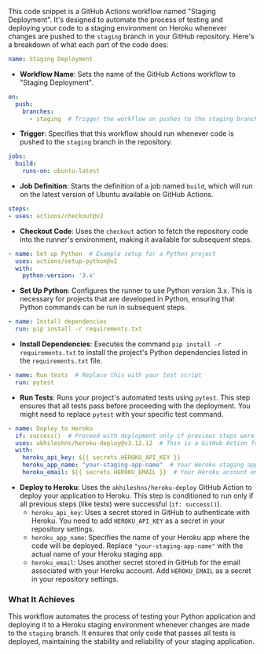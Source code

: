 This code snippet is a GitHub Actions workflow named "Staging Deployment". It's designed to automate the process of testing and deploying your code to a staging environment on Heroku whenever changes are pushed to the `staging` branch in your GitHub repository. Here's a breakdown of what each part of the code does:

```yaml
name: Staging Deployment
```
- **Workflow Name**: Sets the name of the GitHub Actions workflow to "Staging Deployment".

```yaml
on:
  push:
    branches:
      - staging  # Trigger the workflow on pushes to the staging branch
```
- **Trigger**: Specifies that this workflow should run whenever code is pushed to the `staging` branch in the repository.

```yaml
jobs:
  build:
    runs-on: ubuntu-latest
```
- **Job Definition**: Starts the definition of a job named `build`, which will run on the latest version of Ubuntu available on GitHub Actions.

```yaml
steps:
- uses: actions/checkout@v2
```
- **Checkout Code**: Uses the `checkout` action to fetch the repository code into the runner's environment, making it available for subsequent steps.

```yaml
- name: Set up Python  # Example setup for a Python project
  uses: actions/setup-python@v2
  with:
    python-version: '3.x'
```
- **Set Up Python**: Configures the runner to use Python version 3.x. This is necessary for projects that are developed in Python, ensuring that Python commands can be run in subsequent steps.

```yaml
- name: Install dependencies
  run: pip install -r requirements.txt
```
- **Install Dependencies**: Executes the command `pip install -r requirements.txt` to install the project's Python dependencies listed in the `requirements.txt` file.

```yaml
- name: Run tests  # Replace this with your test script
  run: pytest
```
- **Run Tests**: Runs your project's automated tests using `pytest`. This step ensures that all tests pass before proceeding with the deployment. You might need to replace `pytest` with your specific test command.

```yaml
- name: Deploy to Heroku
  if: success()  # Proceed with deployment only if previous steps were successful
  uses: akhileshns/heroku-deploy@v3.12.12  # This is a GitHub Action for Heroku deployment
  with:
    heroku_api_key: ${{ secrets.HEROKU_API_KEY }}
    heroku_app_name: "your-staging-app-name"  # Your Heroku staging app name
    heroku_email: ${{ secrets.HEROKU_EMAIL }}  # Your Heroku account email
```
- **Deploy to Heroku**: Uses the `akhileshns/heroku-deploy` GitHub Action to deploy your application to Heroku. This step is conditioned to run only if all previous steps (like tests) were successful (`if: success()`).
  - `heroku_api_key`: Uses a secret stored in GitHub to authenticate with Heroku. You need to add `HEROKU_API_KEY` as a secret in your repository settings.
  - `heroku_app_name`: Specifies the name of your Heroku app where the code will be deployed. Replace `"your-staging-app-name"` with the actual name of your Heroku staging app.
  - `heroku_email`: Uses another secret stored in GitHub for the email associated with your Heroku account. Add `HEROKU_EMAIL` as a secret in your repository settings.

### What It Achieves

This workflow automates the process of testing your Python application and deploying it to a Heroku staging environment whenever changes are made to the `staging` branch. It ensures that only code that passes all tests is deployed, maintaining the stability and reliability of your staging application.